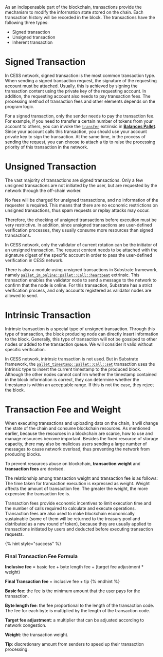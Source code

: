 As an indispensable part of the blockchain, transactions provide the mechanism to modify the information state stored on the chain. Each transaction history will be recorded in the block. The transactions have the following three types:

- Signed transaction
- Unsigned transaction
- Inherent transaction

# Signed Transaction

In CESS network, signed transaction is the most common transaction type. When sending a signed transaction request, the signature of the requesting account must be attached. Usually, this is achieved by signing the transaction content using the private key of the requesting account. In addition, the requesting account also needs to pay transaction fees. The processing method of transaction fees and other elements depends on the program logic.

For a signed transaction, only the sender needs to pay the transaction fee. For example, if you need to transfer a certain number of tokens from your account to others, you can invoke the [`transfer`](https://paritytech.github.io/substrate/master/pallet_balances/pallet/struct.Pallet.html#method.transfer) extrinsic in [**Balances Pallet**](https://paritytech.github.io/substrate/master/pallet_balances). Since your account calls this transaction, you should use your account private key to sign the transaction. At the same time, in the process of sending the request, you can choose to attach a tip to raise the processing priority of this transaction in the network.

# Unsigned Transaction

The vast majority of transactions are signed transactions. Only a few unsigned transactions are not initiated by the user, but are requested by the network through the off-chain worker.

No fees will be charged for unsigned transactions, and no information of the requester is required. This means that there are no economic restrictions on unsigned transactions, thus spam requests or replay attacks may occur.

Therefore, the checking of unsigned transactions before execution must be very restrictive. In addition, since unsigned transactions are user-defined verification processes, they usually consume more resources than signed transactions.

In CESS network, only the validator of current rotation can be the initiator of an unsigned transaction. The request content needs to be attached with the signature digest of the specific account in order to pass the user-defined verification in CESS network.

There is also a module using unsigned transactions in Substrate framework, namely [`pallet_im_online::pallet::Call::heartbeat`](https://paritytech.github.io/substrate/master/pallet_im_online/pallet/struct.Pallet.html#method.heartbeat) extrinsic. This transaction enables the validator node to send a message to the network to confirm that the node is online. For this transaction, Substrate has a strict verification process, and only accounts registered as validator nodes are allowed to send.

# Intrinsic Transaction

Intrinsic transaction is a special type of unsigned transaction. Through this type of transaction, the block producing node can directly insert information to the block. Generally, this type of transaction will not be gossiped to other nodes or added to the transaction queue. We will consider it valid without specific verification.

In CESS network, intrinsic transaction is not used. But in Substrate framework, the [`pallet_timestamp::pallet::Call::set`](https://paritytech.github.io/substrate/master/pallet_timestamp/pallet/struct.Pallet.html#method.set) transaction uses the Intrinsic type to insert the current timestamp to the produced block. Although the other nodes cannot confirm whether the timestamp contained in the block information is correct, they can determine whether the timestamp is within an acceptable range. If this is not the case, they reject the block.

# Transaction Fee and Weight

When executing transactions and uploading data on the chain, it will change the state of the chain and consume blockchain resources. As mentioned earlier, because the resources in a blockchain are scarce, how to use and manage resources become important. Besides the fixed resource of storage capacity, there may also be malicious users sending a large number of messages to cause network overload, thus preventing the network from producing blocks.

To prevent resources abuse on blockchain, **transaction weight** and **transaction fees** are devised.

The relationship among transaction weight and transaction fee is as follows: The time taken for transaction execution is expressed as weight. Weight affects the amount of transaction fee. The greater the weight, the more expensive the transaction fee is.

Transaction fees provide economic incentives to limit execution time and the number of calls required to calculate and execute operations. Transaction fees are also used to make blockchain economically sustainable (some of them will be returned to the treasury pool and distributed as a new round of token), because they are usually applied to transactions initiated by users and deducted before executing transaction requests.

{% hint style="success" %}
### Final Transaction Fee Formula

**Inclusive fee** = basic fee + byte length fee + (target fee adjustment * weight)

**Final Transaction fee** = inclusive fee + tip
{% endhint %}

**Basic fee**: the fee is the minimum amount that the user pays for the transaction.

**Byte length fee**: the fee proportional to the length of the transaction code. The fee for each byte is multiplied by the length of the transaction code.

**Target fee adjustment**: a multiplier that can be adjusted according to network congestion.

**Weight**: the transaction weight.

**Tip**: discretionary amount from senders to speed up their transaction processing.
